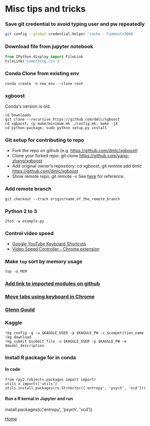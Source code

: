 # Misc tips and tricks

### Save git credential to avoid typing user and pw repeatedly
```sh
git config --global credential.helper 'cache --timeout=3600'
```

### Download file from jupyter notebook
```py
from IPython.display import FileLink
FileLink('something.csv')
```

### Conda Clone from existing env
```
conda create -n new_env --clone root
```

### xgboost
Conda's version is old.
```
cd Downloads
git clone --recursive https://github.com/dmlc/xgboost
cd xgboost; cp make/minimum.mk ./config.mk; make -j4
cd python-package; sudo python setup.py install
```

### Git setup for contributing to repo
- Fork the repo on github (e.g. https://github.com/dmlc/xgboost)
- Clone your forked repo: git clone https://github.com/yang-zhang/xgboost
- Add original owner’s repository: cd xgboost; git remote add dmlc https://github.com/dmlc/xgboost
- Show remote repo: git remote -v
See [here](http://kbroman.org/github_tutorial/pages/fork.html) for reference.
### Add remote branch
```
git checkout --track origin/name_of_the_remote_branch
```


### Python 2 to 3
```
2to3 -w example.py
```

### Control video speed
- [Google YouTube Keyboard Shortcuts](https://sites.google.com/a/umich.edu/going-google/accessibility/google-keyboard-shortcuts---youtube)
- [Video Speed Controller - Chrome extension](https://chrome.google.com/webstore/detail/video-speed-controller/nffaoalbilbmmfgbnbgppjihopabppdk)

### Make `top` sort by memory usage
```
top -o MEM
```
### [Add link to imported modules on github](http://fiatjaf.alhur.es/module-linker/#/python)
### [Move tabs using keyboard in Chrome](https://chrome.google.com/webstore/detail/moigagbiaanpboaflikhdhgdfiifdodd)
### [Glenn Gould](https://music.amazon.com/artists/B000QKLXBO/CATALOG?ref=dm_wcp_artist_link_pr_s)

### Kaggle
```
!kg config -g -u $KAGGLE_USER -p $KAGGLE_PW -c $competition_name
!kg download
!kg submit $submit_file -u $KAGGLE_USER -p $KAGGLE_PW -m $model_description
```

### Install R package for in conda

#### In code
```
from rpy2.robjects.packages import importr
utils = importr('utils')
utils.install_packages(ro.StrVector(['entropy', 'psych', 'vcd']))
```

#### Run a R kernal in Jupyter and run
install.packages(c('entropy', 'psych', 'vcd'))

[Home](https://yang-zhang.github.io/)
